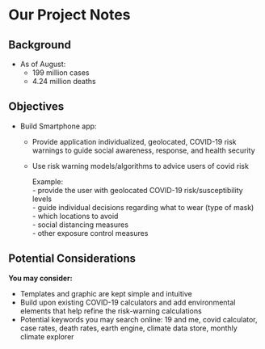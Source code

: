 # Our Project Notes

## Background 

- As of August: 
	- 199 million cases
	- 4.24 million deaths

## Objectives 
- Build Smartphone app:
	- Provide application individualized, geolocated, COVID-19 risk warnings to guide social awareness, response, and health security
	- Use risk warning models/algorithms to advice users of covid risk
	
		Example:   
			- provide the user with geolocated COVID-19 risk/susceptibility levels  
			- guide individual decisions regarding what to wear (type of mask)  
			- which locations to avoid  
			- social distancing measures  
			- other exposure control measures

## Potential Considerations

**You may consider:**

- Templates and graphic are kept simple and intuitive
- Build upon existing COVID-19 calculators and add environmental elements that help refine the risk-warning calculations
- Potential keywords you may search online: 19 and me, covid calculator, case rates, death rates, earth engine, climate data store, monthly climate explorer
